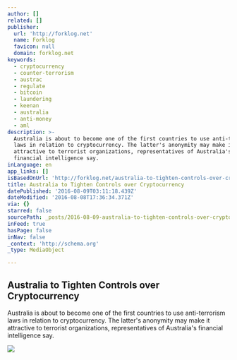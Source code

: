 ```yaml
---
author: []
related: []
publisher:
  url: 'http://forklog.net'
  name: Forklog
  favicon: null
  domain: forklog.net
keywords:
  - cryptocurrency
  - counter-terrorism
  - austrac
  - regulate
  - bitcoin
  - laundering
  - keenan
  - australia
  - anti-money
  - aml
description: >-
  Australia is about to become one of the first countries to use anti-terrorism
  laws in relation to cryptocurrency. The latter's anonymity may make it
  attractive to terrorist organizations, representatives of Australia's
  financial intelligence say.
inLanguage: en
app_links: []
isBasedOnUrl: 'http://forklog.net/australia-to-tighten-controls-over-cryptocurrency/'
title: Australia to Tighten Controls over Cryptocurrency
datePublished: '2016-08-09T03:11:18.439Z'
dateModified: '2016-08-08T17:36:34.371Z'
via: {}
starred: false
sourcePath: _posts/2016-08-09-australia-to-tighten-controls-over-cryptocurrency.md
inFeed: true
hasPage: false
inNav: false
_context: 'http://schema.org'
_type: MediaObject

---
```

<article style=""><h1>Australia to Tighten Controls over Cryptocurrency</h1><p>Australia is about to become one of the first countries to use anti-terrorism laws in relation to cryptocurrency. The latter's anonymity may make it attractive to terrorist organizations, representatives of Australia's financial intelligence say.</p><img src="http://forklog.net/wp-content/uploads/2016/08/3.png" /></article>